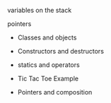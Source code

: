 variables on the stack

pointers

- Classes and objects

- Constructors and destructors

- statics and operators

- Tic Tac Toe Example

- Pointers and composition 